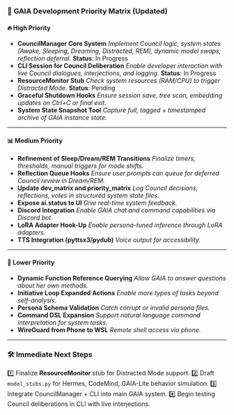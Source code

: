 ### 🧭 **GAIA Development Priority Matrix (Updated)**

#### 🔥 High Priority

* **CouncilManager Core System**
  *Implement Council logic, system states (Awake, Sleeping, Dreaming, Distracted, REM), dynamic model swaps, reflection deferral.*
  **Status**: In Progress
* **CLI Session for Council Deliberation**
  *Enable developer interaction with live Council dialogues, interjections, and logging.*
  **Status**: In Progress
* **ResourceMonitor Stub**
  *Check system resources (RAM/CPU) to trigger Distracted Mode.*
  **Status**: Pending
* **Graceful Shutdown Hooks**
  *Ensure session save, tree scan, embedding updates on Ctrl+C or final exit.*
* **System State Snapshot Tool**
  *Capture full, tagged + timestamped archive of GAIA instance state.*

---

#### 📊 Medium Priority

* **Refinement of Sleep/Dream/REM Transitions**
  *Finalize timers, thresholds, manual triggers for mode shifts.*
* **Reflection Queue Hooks**
  *Ensure user prompts can queue for deferred Council review in Dream/REM.*
* **Update dev\_matrix and priority\_matrix**
  *Log Council decisions, reflections, votes in structured system state files.*
* **Expose ai.status to UI**
  *Give real-time system feedback.*
* **Discord Integration**
  *Enable GAIA chat and command capabilities via Discord bot.*
* **LoRA Adapter Hook-Up**
  *Enable persona-tuned inference through LoRA adapters.*
* **TTS Integration (pyttsx3/pydub)**
  *Voice output for accessibility.*

---

#### 🌙 Lower Priority

* **Dynamic Function Reference Querying**
  *Allow GAIA to answer questions about her own methods.*
* **Initiative Loop Expanded Actions**
  *Enable more types of tasks beyond self-analysis.*
* **Persona Schema Validation**
  *Catch corrupt or invalid persona files.*
* **Command DSL Expansion**
  *Support natural language command interpretation for system tasks.*
* **WireGuard from Phone to WSL**
  *Remote shell access via phone.*

---

### 🛠️ Immediate Next Steps

1️⃣ Finalize **ResourceMonitor** stub for Distracted Mode support.
2️⃣ Draft `model_stubs.py` for Hermes, CodeMind, GAIA-Lite behavior simulation.
3️⃣ Integrate CouncilManager + CLI into main GAIA system.
4️⃣ Begin testing Council deliberations in CLI with live interjections.
